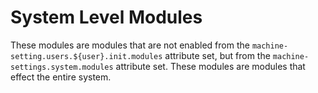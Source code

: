 # System Level Modules
These modules are modules that are not enabled from the `machine-setting.users.${user}.init.modules` attribute set, but from the `machine-settings.system.modules` attribute set. These modules are modules that effect the entire system.
